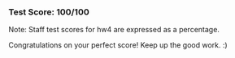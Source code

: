 ### Test Score: 100/100

   Note: Staff test scores for hw4 are expressed as a percentage.

   Congratulations on your perfect score! Keep up the good work. :)


